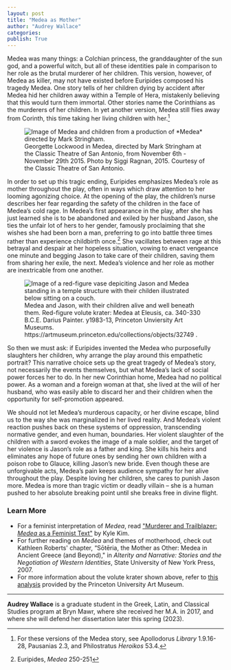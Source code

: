 ```yaml
---
layout: post
title: "Medea as Mother"
author: "Audrey Wallace"
categories: 
publish: True
---
```


Medea was many things: a Colchian princess, the granddaughter of the sun god, and a powerful witch, but all of these identities pale in comparison to her role as the brutal murderer of her children. This version, however, of Medea as killer, may not have existed before Euripides composed his tragedy Medea. One story tells of her children dying by accident after Medea hid her children away within a Temple of Hera, mistakenly believing that this would turn them immortal. Other stories name the Corinthians as the murderers of her children. In yet another version, Medea still flies away from Corinth, this time taking her living children with her.[^1]

[^1]: For these versions of the Medea story, see Apollodorus *Library* 1.9.16-28, Pausanias 2.3, and Philostratus *Heroikos* 53.4.

<figure>
  <img src="{{ site.baseurl }}/assets/images/blog2_medea.jpg" alt="Image of Medea and children from a production of *Medea* directed by Mark Stringham."/>
  <figcaption>Georgette Lockwood in Medea, directed by Mark Stringham at the Classic Theatre of San Antonio, from November 6th - November 29th 2015. Photo by Siggi Ragnan, 2015. Courtesy of the Classic Theatre of San Antonio.</figcaption>
</figure>

In order to set up this tragic ending, Euripides emphasizes Medea’s role as mother throughout the play, often in ways which draw attention to her looming agonizing choice. At the opening of the play, the children’s nurse describes her fear regarding the safety of the children in the face of Medea’s cold rage. In Medea’s first appearance in the play, after she has just learned she is to be abandoned and exiled by her husband Jason, she ties the unfair lot of hers to her gender, famously proclaiming that she wishes she had been born a man, preferring to go into battle three times rather than experience childbirth once.[^2]  She vacillates between rage at this betrayal and despair at her hopeless situation, vowing to enact vengeance one minute and begging Jason to take care of their children, saving them from sharing her exile, the next. Medea’s violence and her role as mother are inextricable from one another.

[^2]: Euripides, *Medea* 250-251

<figure>
  <img src="{{ site.baseurl }}/assets/images/blog2_vase.png" alt="Image of a red-figure vase depiciting Jason and Medea standing in a temple structure with their childen illustrated below sitting on a couch."/>
  <figcaption>Medea and Jason, with their children alive and well beneath them. Red-figure volute krater: Medea at Eleusis, ca. 340-330 B.C.E. Darius Painter. y1983-13, Princeton Unviersity Art Museums. https://artmuseum.princeton.edu/collections/objects/32749 .</figcaption>
</figure>

So then we must ask: if Euripides invented the Medea who purposefully slaughters her children, why arrange the play around this empathetic portrait? This narrative choice sets up the great tragedy of Medea’s story, not necessarily the events themselves, but what Medea’s lack of social power forces her to do. In her new Corinthian home, Medea had no political power. As a woman and a foreign woman at that, she lived at the will of her husband, who was easily able to discard her and their children when the opportunity for self-promotion appeared.

We should not let Medea’s murderous capacity, or her divine escape, blind us to the way she was marginalized in her lived reality. And Medea’s violent reaction pushes back on these systems of oppression, transcending normative gender, and even human, boundaries. Her violent slaughter of the children with a sword evokes the image of a male soldier, and the target of her violence is Jason’s role as a father and king. She kills his heirs and eliminates any hope of future ones by sending her own children with a poison robe to Glauce, killing Jason’s new bride. Even though these are unforgivable acts, Medea’s pain keeps audience sympathy for her alive throughout the play. Despite loving her children, she cares to punish Jason more. Medea is more than tragic victim or deadly villain – she is a human pushed to her absolute breaking point until she breaks free in divine flight.

### Learn More
- For a feminist interpretation of *Medea*, read ["Murderer and Trailblazer: *Medea* as a Feminist Text"](https://confluence.gallatin.nyu.edu/context/interdisciplinary-seminar/murderer-and-trailblazer-medea-as-a-feminist-text) by Kyle Kim.
- For further reading on *Medea* and themes of motherhood, check out Kathleen Roberts' chapter, “Sōtēria, the Mother as Other: Medea in Ancient Greece (and Beyond)," in *Alterity and Narrative: Stories and the Negotiation of Western Identities*, State University of New York Press, 2007.
- For more information about the volute krater shown above, refer to [this analysis](https://artmuseum.princeton.edu/learn/explore/resources/viewers/616845772f361c0018efa1fc) provided by the Princeton University Art Museum.

---

**Audrey Wallace** is a graduate student in the Greek, Latin, and Classical Studies program at Bryn Mawr, where she received her M.A. in 2017, and where she will defend her dissertation later this spring (2023).
